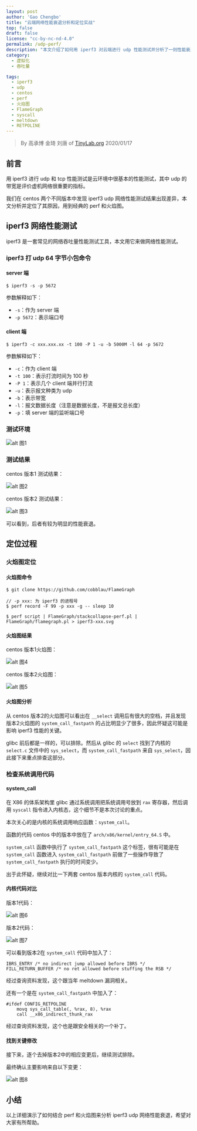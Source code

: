 ```yaml
---
layout: post
author: 'Gao Chengbo'
title: "云端网络性能衰退分析和定位实战"
top: false
draft: false
license: "cc-by-nc-nd-4.0"
permalink: /udp-perf/
description: "本文介绍了如何用 iperf3 对云端进行 udp 性能测试并分析了一则性能衰退出现的原因，用到经典的 perf 和火焰图。"
category:
  - 虚拟化
  - 吞吐量

tags:
  - iperf3
  - udp
  - centos
  - perf
  - 火焰图
  - FlameGraph
  - syscall
  - meltdown
  - RETPOLINE
---
```



>
> By 高承博 金琦 刘唐 of [TinyLab.org](https://tinylab.org)
> 2020/01/17
>

## 前言

用 iperf3 进行 udp 和 tcp 性能测试是云环境中很基本的性能测试，其中 udp 的带宽是评价虚机网络很重要的指标。

我们在 centos 两个不同版本中发现 iperf3 udp 网络性能测试结果出现差异，本文分析并定位了其原因，用到经典的 perf 和火焰图。

## iperf3 网络性能测试

iperf3 是一套常见的网络吞吐量性能测试工具，本文用它来做网络性能测试。

### iperf3 打 udp 64 字节小包命令

#### server 端

```
$ iperf3 -s -p 5672
```

参数解释如下：

* `-s`：作为 server 端
* `-p 5672`：表示端口号

#### client 端

```
$ iperf3 -c xxx.xxx.xx -t 100 -P 1 -u -b 5000M -l 64 -p 5672
```

参数解释如下：

* `-c`：作为 client 端
* `-t 100`：表示打流时间为 100 秒
* `-P 1`：表示几个 client 端并行打流
* `-u`：表示报文种类为 udp
* `-b`：表示带宽
* `-l`：报文数据长度（注意是数据长度，不是报文总长度）
* `-p`：填 server 端的监听端口号

### 测试环境

![alt 图1](/wp-content/uploads/2021/1/udp_test/figure1.png)

### 测试结果

centos 版本1 测试结果：

![alt 图2](/wp-content/uploads/2021/1/udp_test/figure2_centos693.png)

centos 版本2 测试结果：

![alt 图3](/wp-content/uploads/2021/1/udp_test/figure3_centos862.png)

可以看到，后者有较为明显的性能衰退。

## 定位过程

### 火焰图定位

#### 火焰图命令

```
$ git clone https://github.com/cobblau/FlameGraph

// -p xxx: 为 iperf3 的进程号
$ perf record -F 99 -p xxx -g -- sleep 10

$ perf script | FlameGraph/stackcollapse-perf.pl | FlameGraph/flamegraph.pl > iperf3-xxx.svg
```

#### 火焰图结果

centos 版本1火焰图：

![alt 图4](/wp-content/uploads/2021/1/udp_test/figure4_centos693.png)

centos 版本2火焰图：

![alt 图5](/wp-content/uploads/2021/1/udp_test/figure5_centos862.png)

#### 火焰图分析

从 centos 版本2的火焰图可以看出在 `__select` 调用后有很大的空档，并且发现版本2火焰图的 `system_call_fastpath` 的占比明显少了很多，因此怀疑这可能是影响 iperf3 性能的关键。

glibc 前后都是一样的，可以排除。然后从 glibc 的 `select` 找到了内核的 `select.c` 文件中的 `sys_select`，而 `system_call_fastpath` 来自 `sys_select`，因此接下来重点排查这部分。

### 检查系统调用代码

#### system_call

在 X86 的体系架构里 glibc 通过系统调用把系统调用号放到 `rax` 寄存器，然后调用 `syscall` 指令进入内核态，这个细节不是本次讨论的重点。

本次关心的是内核的系统调用响应函数：`system_call`。

函数的代码 centos 中的版本中放在了 `arch/x86/kernel/entry_64.S` 中。

`system_call` 函数中执行了 `system_call_fastpath` 这个标签，很有可能是在 `system_call` 函数进入 `system_call_fastpath` 前做了一些操作导致了 `system_call_fastpath` 执行的时间变少。

出于此怀疑，继续对比一下两套 centos 版本内核的 `system_call` 代码。

#### 内核代码对比

版本1代码：

![alt 图6](/wp-content/uploads/2021/1/udp_test/figure6.png)

版本2代码：

![alt 图7](/wp-content/uploads/2021/1/udp_test/figure7.png)

可以看到版本2在 `system_call` 代码中加入了：

```
IBRS_ENTRY /* no indirect jump allowed before IBRS */
FILL_RETURN_BUFFER /* no ret allowed before stuffing the RSB */
```

经过查询资料发现，这个跟当年 meltdown 漏洞相关。

还有一个是在 `system_call_fastpath` 中加入了：

```
#ifdef CONFIG_RETPOLINE
    movq sys_call_table(, %rax, 8), %rax
    call __x86_indirect_thunk_rax
```

经过查询资料发现，这个也是跟安全相关的一个补丁。

#### 找到关键修改

接下来，逐个去掉版本2中的相应变更后，继续测试排除。

最终确认主要影响来自以下变更：

![alt 图8](/wp-content/uploads/2021/1/udp_test/figure7.png)

## 小结

以上详细演示了如何结合 perf 和火焰图来分析 iperf3 udp 网络性能衰退，希望对大家有所帮助。
